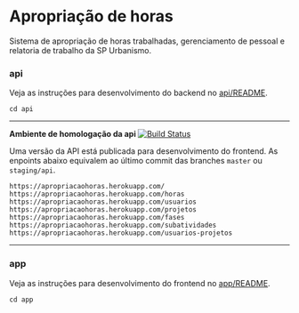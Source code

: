 # Apropriação de horas
Sistema de apropriação de horas trabalhadas, gerenciamento de pessoal e relatoria de trabalho da SP Urbanismo.

### api
Veja as instruções para desenvolvimento do backend no [api/README](api/README.md).
```
cd api
```
___

**Ambiente de homologação da api**
[![Build Status](https://travis-ci.org/SPURB/apropriacaohoras.svg?branch=master)](https://travis-ci.org/SPURB/apropriacaohoras)

Uma versão da API está publicada para desenvolvimento do frontend. As enpoints abaixo equivalem ao último commit das branches `master` ou `staging/api`.
```
https://apropriacaohoras.herokuapp.com/
https://apropriacaohoras.herokuapp.com/horas
https://apropriacaohoras.herokuapp.com/usuarios
https://apropriacaohoras.herokuapp.com/projetos
https://apropriacaohoras.herokuapp.com/fases
https://apropriacaohoras.herokuapp.com/subatividades
https://apropriacaohoras.herokuapp.com/usuarios-projetos
```

___
### app
Veja as instruções para desenvolvimento do frontend no [app/README](app/README.md).
```
cd app
```
